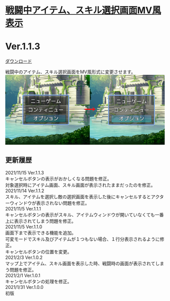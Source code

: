 # [戦闘中アイテム、スキル選択画面MV風表示](https://raw.githubusercontent.com/nuun888/MZ/master/NUUN_BattleItemSkillWindowMV.js)
# Ver.1.1.3
[ダウンロード](https://raw.githubusercontent.com/nuun888/MZ/master/NUUN_BattleItemSkillWindowMV.js)

戦闘中のアイテム、スキル選択画面をMV風形式に変更させます。
![画像](img/ContentsBackVisible1.png)  

## 更新履歴
2021/11/15 Ver.1.1.3  
キャンセルボタンの表示がおかしくなる問題を修正。  
対象選択時にアイテム画面、スキル画面が表示されたままだったのを修正。  
2021/11/14 Ver.1.1.2  
スキル、アイテムを選択し敵の選択画面を表示した後にキャンセルするとアクターウィンドウが表示されない問題を修正。  
2021/11/5 Ver.1.1.1  
キャンセルボタンの表示がスキル、アイテムウィンドウが開いていなくても一番上に表示されてしまう問題を修正。  
2021/11/5 Ver.1.1.0  
画面下まで表示できる機能を追加。  
可変モードでスキル及びアイテムが１つもない場合、１行分表示されるように修正。  
キャンセルボタンの位置を変更。  
2021/2/3 Ver.1.0.2  
マップ上でアイテム、スキル画面を表示した時、戦闘時の画面が表示されてしまう問題を修正。  
2021/2/1 Ver.1.0.1  
キャンセルボタンの処理を修正。  
2021/1/31 Ver.1.0.0  
初版  
